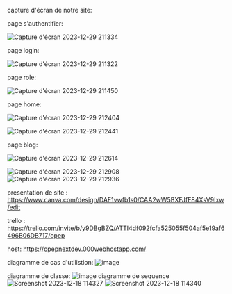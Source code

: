 capture d'écran de notre site:

page s'authentifier:

![Capture d'écran 2023-12-29 211334](https://github.com/IsmailOuali/O-PEP-V2/assets/109187438/a8bedb9e-27cd-451d-ac81-365922fc1243)





page login:

![Capture d'écran 2023-12-29 211322](https://github.com/IsmailOuali/O-PEP-V2/assets/109187438/71c9c5b5-88e2-4c2e-b29b-cb77d30034ea)



page role:



![Capture d'écran 2023-12-29 211450](https://github.com/IsmailOuali/O-PEP-V2/assets/109187438/d907cc75-b1c6-4ab3-ad3e-8d856e6cd1d2)

page home:

![Capture d'écran 2023-12-29 212404](https://github.com/IsmailOuali/O-PEP-V2/assets/109187438/1448dda2-a95e-4703-8c10-babdc47e4e9f)

![Capture d'écran 2023-12-29 212441](https://github.com/IsmailOuali/O-PEP-V2/assets/109187438/1faee514-3976-4ac9-a3b3-b29430e70154)


page blog:

![Capture d'écran 2023-12-29 212614](https://github.com/IsmailOuali/O-PEP-V2/assets/109187438/8f39f13c-49b2-40a6-9be3-17f6bab899d3)

![Capture d'écran 2023-12-29 212908](https://github.com/IsmailOuali/O-PEP-V2/assets/109187438/6a6859cf-5efa-4aee-9e75-b4d68ac5ca57)
![Capture d'écran 2023-12-29 212936](https://github.com/IsmailOuali/O-PEP-V2/assets/109187438/a4fb32f2-b03c-4a19-9079-a58b8c90bfd4)



presentation de site :
https://www.canva.com/design/DAF1vwfb1s0/CAA2wW5BXFJfE84XsV9Ixw/edit

trello :
https://trello.com/invite/b/y9DBgBZQ/ATTI4df092fcfa525055f504af5e19af6496B06DB717/opep

host:
https://opepnextdev.000webhostapp.com/





diagramme de cas d'utilistion: 
![image](https://github.com/IsmailOuali/O-PEP-V2/assets/109187438/b71b77c2-aea8-4879-9d5c-c2ac308ef684)

diagramme de classe: 
![image](https://github.com/IsmailOuali/O-PEP-V2/assets/109187438/00e10bc0-9159-474f-8c08-7c986572494a)
diagramme de sequence 
![Screenshot 2023-12-18 114327](https://github.com/IsmailOuali/O-PEP-V2/assets/125483549/e53d47d0-0dbd-42a7-a762-357715965aeb)
![Screenshot 2023-12-18 114340](https://github.com/IsmailOuali/O-PEP-V2/assets/125483549/3e8f5f02-c2a5-4d85-8253-58fce85e9417)
